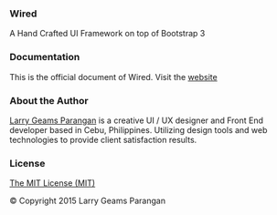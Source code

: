 ### Wired
A Hand Crafted UI Framework on top of Bootstrap 3

### Documentation
This is the official document of Wired. Visit the [website](http://larrygeams.github.io/wired/)

### About the Author
[Larry Geams Parangan](http://larrygeams.github.io) is a creative UI / UX designer and Front End developer based in Cebu, Philippines. Utilizing design tools and web technologies to provide client satisfaction results.

### License
[The MIT License (MIT)](https://opensource.org/licenses/MIT)

&copy; Copyright 2015 Larry Geams Parangan

